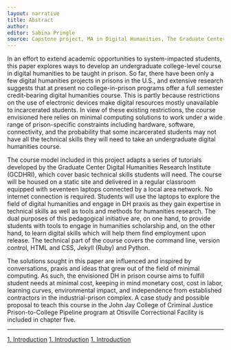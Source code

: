 ```yaml
---
layout: narrative
title: Abstract
author:
editor: Sabina Pringle
source: Capstone project, MA in Digital Humanities, The Graduate Center - CUNY
---
```

In an effort to extend academic opportunities to system-impacted students, this paper explores ways to develop an undergraduate college-level course in digital humanities to be taught in prison. So far, there have been only a few digital humanities projects in prisons in the U.S., and extensive research suggests that at present no college-in-prison programs offer a full semester credit-bearing digital humanities course. This is partly because restrictions on the use of electronic devices make digital resources mostly unavailable to incarcerated students. In view of these existing restrictions, the course envisioned here relies on minimal computing solutions to work under a wide range of prison-specific constraints including hardware, software, connectivity, and the probability that some incarcerated students may not have all the technical skills they will need to take an undergraduate digital humanities course.

The course model included in this project adapts a series of tutorials developed by the Graduate Center Digital Humanities Research Institute (GCDHRI), which cover basic technical skills students will need. The course will be housed on a static site and delivered in a regular classroom equipped with seventeen laptops connected by a local area network. No internet connection is required. Students will use the laptops to explore the field of digital humanities and engage in DH praxis as they gain expertise in technical skills as well as tools and methods for humanities research. The dual purposes of this pedagogical initiative are, on one hand, to provide students with tools to engage in humanities scholarship and, on the other hand, to learn digital skills which will help them find employment upon release. The technical part of the course covers the command line, version control, HTML and CSS, Jekyll (Ruby) and Python.

The solutions sought in this paper are influenced and inspired by conversations, praxis and ideas that grew out of the field of minimal computing. As such, the envisioned DH in prison course aims to fulfill student needs at minimal cost, keeping in mind monetary cost, cost in labor, learning curves, environmental impact, and independence from established contractors in the industrial-prison complex. A case study and possible proposal to teach this course in the John Jay College of Criminal Justice Prison-to-College Pipeline program at Otisville Correctional Facility is included in chapter five.

---

[1. Introduction](1-introduction)
[1. Introduction](texts/1-introduction)
<a href="{{ site.baseurl }}/texts/1-introduction/">1. Introduction</a>
